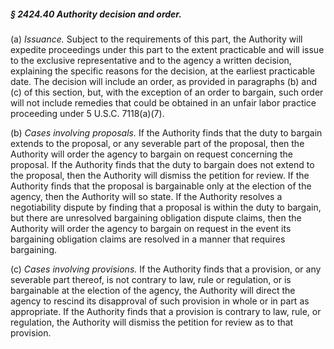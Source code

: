 ##### § 2424.40 Authority decision and order. #####

(a) *Issuance.* Subject to the requirements of this part, the Authority will expedite proceedings under this part to the extent practicable and will issue to the exclusive representative and to the agency a written decision, explaining the specific reasons for the decision, at the earliest practicable date. The decision will include an order, as provided in paragraphs (b) and (c) of this section, but, with the exception of an order to bargain, such order will not include remedies that could be obtained in an unfair labor practice proceeding under 5 U.S.C. 7118(a)(7).

(b) *Cases involving proposals.* If the Authority finds that the duty to bargain extends to the proposal, or any severable part of the proposal, then the Authority will order the agency to bargain on request concerning the proposal. If the Authority finds that the duty to bargain does not extend to the proposal, then the Authority will dismiss the petition for review. If the Authority finds that the proposal is bargainable only at the election of the agency, then the Authority will so state. If the Authority resolves a negotiability dispute by finding that a proposal is within the duty to bargain, but there are unresolved bargaining obligation dispute claims, then the Authority will order the agency to bargain on request in the event its bargaining obligation claims are resolved in a manner that requires bargaining.

(c) *Cases involving provisions.* If the Authority finds that a provision, or any severable part thereof, is not contrary to law, rule or regulation, or is bargainable at the election of the agency, the Authority will direct the agency to rescind its disapproval of such provision in whole or in part as appropriate. If the Authority finds that a provision is contrary to law, rule, or regulation, the Authority will dismiss the petition for review as to that provision.